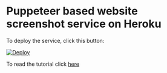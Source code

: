# Puppeteer based website screenshot service on Heroku

To deploy the service, click this button:

[![Deploy](https://www.herokucdn.com/deploy/button.svg)](https://heroku.com/deploy)

To read the tutorial click [here](https://www.fabiofranchino.com/blog/create-website-screenshot-service-with-puppeteer-on-heroku)